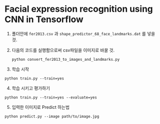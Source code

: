 
# Facial expression recognition using CNN in Tensorflow

1. 폴더안에 `fer2013.csv` 과 `shape_predictor_68_face_landmarks.dat` 를 넣을 것.

2. 다음의 코드를 실행함으로써 csv파일을 이미지로 바꿀 것.

    ```
    python convert_fer2013_to_images_and_landmarks.py
    ```
3. 학습 시작

```
python train.py --train=yes
```

4. 학습 시키고 평가하기

```
python train.py --train=yes --evaluate=yes
```

5. 입력한 이미지로 Predict 하는법

```
python predict.py --image path/to/image.jpg
```
